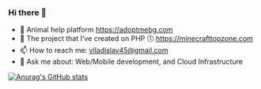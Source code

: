 ### Hi there 👋

<!--
**vlladislav45/vlladislav45** is a ✨ _special_ ✨ repository because its `README.md` (this file) appears on your GitHub profile

Here are some ideas to get you started:

- 🔭 I’m currently working on ...
- 🌱 I’m currently learning ...
- 👯 I’m looking to collaborate on ...

- 🤔 I’m looking for help with my rpg game
- 💬 Ask me about ...
- 📫 How to reach me: ...
- 😄 Pronouns: ...
- ⚡ Fun fact: ...
-->

- 🐶 Animal help platform https://adoptmebg.com
- 🤔 The project that I've created on PHP 🕔 https://minecrafttopzone.com
- 📫 How to reach me: vlladislav45@gmail.com
- 💬 Ask me about: Web/Mobile development, and Cloud Infrastructure

[![Anurag's GitHub stats](https://github-readme-stats.vercel.app/api?username=vlladislav45)](https://github.com/vlladislav45/github-readme-stats)
